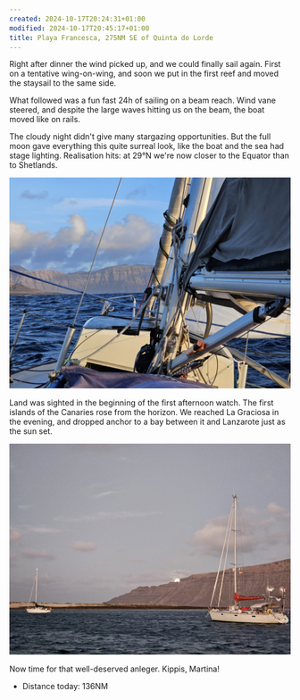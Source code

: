 ```yaml
---
created: 2024-10-17T20:24:31+01:00
modified: 2024-10-17T20:45:17+01:00
title: Playa Francesca, 275NM SE of Quinta do Lorde
---
```


Right after dinner the wind picked up, and we could finally sail again. First on a tentative wing-on-wing, and soon we put in the first reef and moved the staysail to the same side.

What followed was a fun fast 24h of sailing on a beam reach. Wind vane steered, and despite the large waves hitting us on the beam, the boat moved like on rails.

The cloudy night didn't give many stargazing opportunities. But the full moon gave everything this quite surreal look, like the boat and the sea had stage lighting. Realisation hits: at 29°N we're now closer to the Equator than to Shetlands.

![Image](../2024/3cfbc3d1d96087375dbcd71478acabf1.jpg) 

Land was sighted in the beginning of the first afternoon watch. The first islands of the Canaries rose from the horizon. We reached La Graciosa in the evening, and dropped anchor to a bay between it and Lanzarote just as the sun set.

![Image](../2024/30b1b23f4d8188dc8e17269c1372a27d.jpg) 

Now time for that well-deserved anleger. Kippis, Martina!

* Distance today: 136NM
